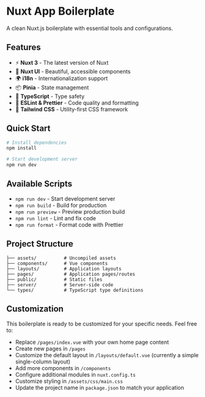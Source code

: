 # Nuxt App Boilerplate

A clean Nuxt.js boilerplate with essential tools and configurations.

## Features

- ⚡ **Nuxt 3** - The latest version of Nuxt
- 🎨 **Nuxt UI** - Beautiful, accessible components
- 🌍 **i18n** - Internationalization support
- 📦 **Pinia** - State management
- 🎯 **TypeScript** - Type safety
- 🔧 **ESLint & Prettier** - Code quality and formatting
- 🎪 **Tailwind CSS** - Utility-first CSS framework

## Quick Start

```bash
# Install dependencies
npm install

# Start development server
npm run dev
```

## Available Scripts

- `npm run dev` - Start development server
- `npm run build` - Build for production
- `npm run preview` - Preview production build
- `npm run lint` - Lint and fix code
- `npm run format` - Format code with Prettier

## Project Structure

```
├── assets/          # Uncompiled assets
├── components/      # Vue components
├── layouts/         # Application layouts
├── pages/           # Application pages/routes
├── public/          # Static files
├── server/          # Server-side code
└── types/           # TypeScript type definitions
```

## Customization

This boilerplate is ready to be customized for your specific needs. Feel free to:

- Replace `/pages/index.vue` with your own home page content
- Create new pages in `/pages`
- Customize the default layout in `/layouts/default.vue` (currently a simple single-column layout)
- Add more components in `/components`
- Configure additional modules in `nuxt.config.ts`
- Customize styling in `/assets/css/main.css`
- Update the project name in `package.json` to match your application